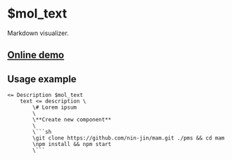 # $mol_text

Markdown visualizer.

## [Online demo](https://mol.hyoo.ru/#!section=demos/readme/demo=mol_text_demo)

## Usage example

```tree
<= Description $mol_text
	text <= description \
		\# Lorem ipsum
		\
		\**Create new component**
		\
		\```sh
		\git clone https://github.com/nin-jin/mam.git ./pms && cd mam
		\npm install && npm start
		\```
```
